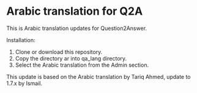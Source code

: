 # Arabic translation for Q2A 
This is Arabic translation updates for Question2Answer.

Installation:

1. Clone or download this repository.
2. Copy the directory ar into qa_lang directory.
3. Select the Arabic translation from the Admin section.

This update is based on the Arabic translation by Tariq Ahmed, update to 1.7.x by Ismail.
